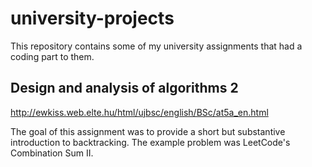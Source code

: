 # university-projects
This repository contains some of my university assignments that had a coding part to them. 

## Design and analysis of algorithms 2
http://ewkiss.web.elte.hu/html/ujbsc/english/BSc/at5a_en.html

The goal of this assignment was to provide a short but substantive introduction to backtracking. The example problem was LeetCode's Combination Sum II.
